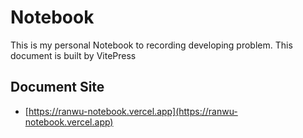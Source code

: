 # Notebook

This is my personal Notebook to recording developing problem.
This document is built by VitePress

## Document Site

- [https://ranwu-notebook.vercel.app](https://ranwu-notebook.vercel.app)
